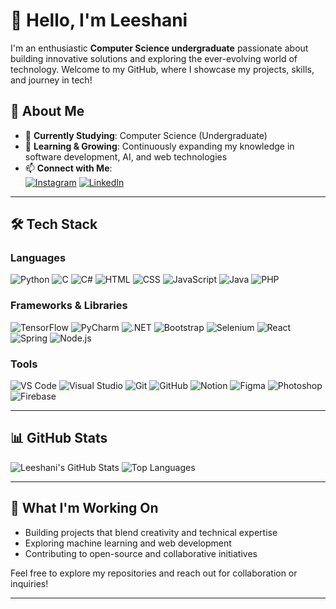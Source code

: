 # 👋 Hello, I'm Leeshani

I'm an enthusiastic **Computer Science undergraduate** passionate about building innovative solutions and exploring the ever-evolving world of technology. Welcome to my GitHub, where I showcase my projects, skills, and journey in tech!

## 🌟 About Me
- 🔬 **Currently Studying**: Computer Science (Undergraduate)
- 🌱 **Learning & Growing**: Continuously expanding my knowledge in software development, AI, and web technologies
- 📫 **Connect with Me**:  
  [![Instagram](https://img.shields.io/badge/Instagram-%23E4405F.svg?logo=Instagram&logoColor=white)](https://www.instagram.com/_leez_dilz_/?igsh=d2VsZ2RyYzN2MW8%3D&utm_source=qr) 
  [![LinkedIn](https://img.shields.io/badge/LinkedIn-%230077B5.svg?logo=linkedin&logoColor=white)](https://www.linkedin.com/in/leeshani-dilthara-a9735733a?utm_source=share&utm_campaign=share_via&utm_content=profile&utm_medium=ios_app)

---

## 🛠 Tech Stack

### Languages
![Python](https://skillicons.dev/icons?i=python) ![C](https://skillicons.dev/icons?i=c) ![C#](https://skillicons.dev/icons?i=cs) ![HTML](https://skillicons.dev/icons?i=html) ![CSS](https://skillicons.dev/icons?i=css) ![JavaScript](https://skillicons.dev/icons?i=js) ![Java](https://skillicons.dev/icons?i=java) ![PHP](https://skillicons.dev/icons?i=php)

### Frameworks & Libraries
![TensorFlow](https://skillicons.dev/icons?i=tensorflow) ![PyCharm](https://skillicons.dev/icons?i=pycharm) ![.NET](https://skillicons.dev/icons?i=dotnet) ![Bootstrap](https://skillicons.dev/icons?i=bootstrap) ![Selenium](https://skillicons.dev/icons?i=selenium) ![React](https://skillicons.dev/icons?i=react) ![Spring](https://skillicons.dev/icons?i=spring) ![Node.js](https://skillicons.dev/icons?i=nodejs)

### Tools
![VS Code](https://skillicons.dev/icons?i=vscode) ![Visual Studio](https://skillicons.dev/icons?i=visualstudio) ![Git](https://skillicons.dev/icons?i=git) ![GitHub](https://skillicons.dev/icons?i=github) ![Notion](https://skillicons.dev/icons?i=notion) ![Figma](https://skillicons.dev/icons?i=figma) ![Photoshop](https://skillicons.dev/icons?i=ps) ![Firebase](https://skillicons.dev/icons?i=firebase)

---

## 📊 GitHub Stats
![Leeshani's GitHub Stats](https://github-readme-stats.vercel.app/api?username=LeeshaniZ&show_icons=true&theme=light&hide_border=true) 
![Top Languages](https://github-readme-stats.vercel.app/api/top-langs/?username=LeeshaniZ&layout=compact&theme=dark&hide_border=true)

---

## 🚀 What I'm Working On
- Building projects that blend creativity and technical expertise
- Exploring machine learning and web development
- Contributing to open-source and collaborative initiatives

Feel free to explore my repositories and reach out for collaboration or inquiries!

---
